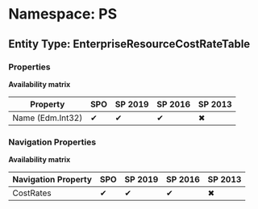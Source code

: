 # Namespace: PS

## Entity Type: EnterpriseResourceCostRateTable

### Properties

**Availability matrix**

Property | SPO | SP 2019 | SP 2016 | SP 2013
----------|-----|---------|---------|--------
Name (Edm.Int32) | ✔ | ✔ | ✔ | ✖

### Navigation Properties

**Availability matrix**

Navigation Property | SPO | SP 2019 | SP 2016 | SP 2013
----------|-----|---------|---------|--------
CostRates | ✔ | ✔ | ✔ | ✖
